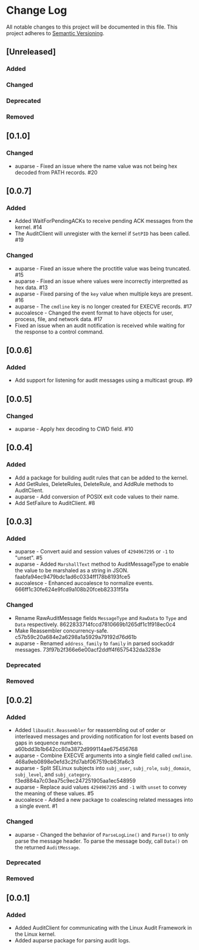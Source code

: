 # Change Log
All notable changes to this project will be documented in this file.
This project adheres to [Semantic Versioning](http://semver.org/).

## [Unreleased]

### Added

### Changed

### Deprecated

### Removed

## [0.1.0]

### Changed

- auparse - Fixed an issue where the name value was not being hex decoded from
  PATH records. #20

## [0.0.7]
 
### Added

- Added WaitForPendingACKs to receive pending ACK messages from the kernel. #14
- The AuditClient will unregister with the kernel if `SetPID` has been called. #19
 
### Changed

- auparse - Fixed an issue where the proctitle value was being truncated. #15
- auparse - Fixed an issue where values were incorrectly interpretted as hex
  data. #13
- auparse - Fixed parsing of the `key` value when multiple keys are present. #16
- auparse - The `cmdline` key is no longer created for EXECVE records. #17
- aucoalesce - Changed the event format to have objects for user, process, file,
  and network data. #17
- Fixed an issue when an audit notification is received while waiting for the
  response to a control command.

## [0.0.6]

### Added

- Add support for listening for audit messages using a multicast group. #9

## [0.0.5]

### Changed
- auparse - Apply hex decoding to CWD field. #10

## [0.0.4]

### Added
- Add a package for building audit rules that can be added to the kernel.
- Add GetRules, DeleteRules, DeleteRule, and AddRule methods to AuditClient.
- auparse - Add conversion of POSIX exit code values to their name.
- Add SetFailure to AuditClient. #8

## [0.0.3]

### Added
- auparse - Convert auid and session values of `4294967295` or `-1` to "unset". #5
- auparse - Added `MarshallText` method to AuditMessageType to enable the value
  to be marshaled as a string in JSON. faabfa94ec9479bdc1ad6c0334ff178b8193fce5
- aucoalesce - Enhanced aucoalesce to normalize events. 666ff1c30fe624e9fcd9a108b20fceb82331f5fa

### Changed
- Rename RawAuditMessage fields `MessageType` and `RawData` to `Type` and
  `Data` respectively. 8622833714fccd7810669b1265df1c1f918ec0c4
- Make Reassembler concurrency-safe. c57b59c20a684e2a6298a1a5929a79192d76d61b
- auparse - Renamed `address_family` to `family` in parsed sockaddr messages.
  73f97b2f366e6e00acf2ddff4f6575432da3283e

### Deprecated

### Removed

## [0.0.2]

### Added
- Added `libaudit.Reassembler` for reassembling out of order or interleaved
  messages and providing notification for lost events based on gaps in sequence
  numbers. a60bdd3b1b642cc80a3872d999114ae675456768
- auparse - Combine EXECVE arguments into a single field called `cmdline`.
  468a9eb0898e0efd3c2fd7abf067519cb63fa6c3
- auparse - Split SELinux subjects into `subj_user`, `subj_role`,
  `subj_domain`, `subj_level`, and `subj_category`.
  f3ed884a7c03ea75c9ec247251905aa1ec548959
- auparse - Replace auid values `4294967295` and `-1` with `unset` to convey
  the meaning of these values. #5
- aucoalesce - Added a new package to coalescing related messages into a single
  event. #1

### Changed
- auparse - Changed the behavior of `ParseLogLine()` and `Parse()` to only parse
  the message header. To parse the message body, call `Data()` on the returned
  `AuditMessage`.

### Deprecated

### Removed

## [0.0.1]

### Added
- Added AuditClient for communicating with the Linux Audit Framework in the
  Linux kernel.
- Added auparse package for parsing audit logs.
